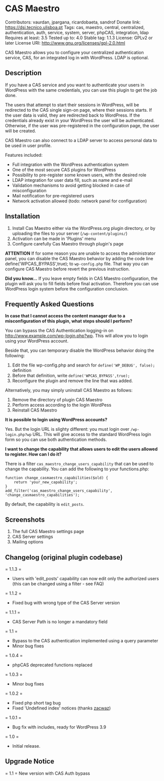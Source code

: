 # CAS Maestro
Contributors: vaurdan, jpargana, ricardobaeta, sandrof
Donate link: https://dsi.tecnico.ulisboa.pt
Tags: cas, maestro, central, centralized, authentication, auth, service, system, server, phpCAS, integration, ldap
Requires at least: 3.5
Tested up to: 4.0
Stable tag: 1.1.3
License: GPLv2 or later
License URI: http://www.gnu.org/licenses/gpl-2.0.html

CAS Maestro allows you to configure your centralized authentication service, CAS, for an integrated log in with WordPress. LDAP is optional.

## Description

If you have a CAS service and you want to authenticate your users in WordPress with the same credentials, you can use this plugin to get the job done.

The users that attempt to start their sessions in WordPress, will be redirected to the CAS single sign-on page, where their sessions starts. If the user data is valid, they are redirected back to WordPress. If the credentials already exist in your WordPress the user will be authenticated. Otherwise, if the user was pre-registered in the configuration page, the user will be created.

CAS Maestro can also connect to a LDAP server to access personal data to be used in user profile.

Features included:

* Full integration with the WordPress authentication system
* One of the most secure CAS plugins for WordPress
* Possibility to pre-register some known users, with the desired role
* LDAP integration for user data fill, such as name and e-mail
* Validation mechanisms to avoid getting blocked in case of misconfiguration
* Mail notification for pre-registered users
* Network activation allowed (todo: network panel for configuration)

## Installation

1. Install Cas Maestro either via the WordPress.org plugin directory, or by uploading the files to your server (`/wp-content/plugins/`)
2. Activation can be made in 'Plugins' menu
3. Configure carefully Cas Maestro through plugin's page

**ATTENTION** If for some reason you are unable to access the administrator panel, you can disable the CAS Maestro behavior by adding the code line define('WPCAS_BYPASS',true); to `wp-config.php` file. That way you can configure CAS Maestro before revert the previous instruction.

**Did you know...** If you leave empty fields in CAS Maestro configuration, the plugin will ask you to fill fields before final activation. Therefore you can use WordPress login system before the configuration conclusion.

## Frequently Asked Questions

**In case that I cannot access the content manager due to a misconfiguration of this plugin, what steps should I perform?**

You can bypass the CAS Authentication logging-in on http://www.example.com/wp-login.php?wp. This will allow you to login using your WordPress account.

Beside that, you can temporary disable the WordPress behavior doing the following:

1. Edit the file wp-config.php and search for `define('WP_DEBUG', false);` definition
2. Before that definition, write `define('WPCAS_BYPASS',true);`
3. Reconfigure the plugin and remove the line that was added.

Alternatively, you may simply uninstall CAS Maestro as follows:

1. Remove the directory of plugin CAS Maestro
2. Perform access according to the login WordPess
3. Reinstall CAS Maestro

**It is possible to login using WordPress accounts?**

Yes. But the login URL is slighty different: you must login over `/wp-login.php?wp` URL. This will give access to the standard WordPress login form so you can use both authentication methods.

**I want to change the capability that allows users to edit the users allowed to register. How can I do it?**

There is a filter `cas_maestro_change_users_capability` that can be used to change the capability. You can add the following to your functions.php:

	function change_casmaestro_capabilities($old) {
		return 'your_new_capability';
	}
	add_filter('cas_maestro_change_users_capability', 'change_casmaestro_capabilities');

By default, the capability is `edit_posts`.

## Screenshots

1. The full CAS Maestro settings page
2. CAS Server settings
3. Mailing options

## Changelog (original plugin codebase)

= 1.1.3 =
* Users with 'edit_posts' capability can now edit only the authorized users (this can be changed using a filter - see FAQ)

= 1.1.2 =
* Fixed bug with wrong type of the CAS Server version

= 1.1.1 =
* CAS Server Path is no longer a mandatory field

= 1.1 =
* Bypass to the CAS authentication implemented using a query parameter
* Minor bug fixes

= 1.0.4 =
* phpCAS deprecated functions replaced

= 1.0.3 =
* Minor bug fixes

= 1.0.2 =
* Fixed php short tag bug
* Fixed 'Undefined index' notices (thanks [zacwaz](http://wordpress.org/support/profile/zacwaz))

= 1.0.1 =
* Bug fix with includes, ready for WordPress 3.9

= 1.0 =
* Initial release.

## Upgrade Notice

= 1.1 =
New version with CAS Auth bypass
